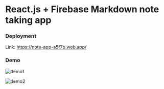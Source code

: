 # React.js + Firebase Markdown note taking app
### Deployment
Link: https://note-app-a5f7b.web.app/
### Demo
![demo1](https://i.ibb.co/6bnMGMy/Screen-Shot-2021-11-20-at-23-34-57.png)

![demo2](https://i.ibb.co/hfC9rDb/Screen-Shot-2021-11-20-at-23-35-33.png)
